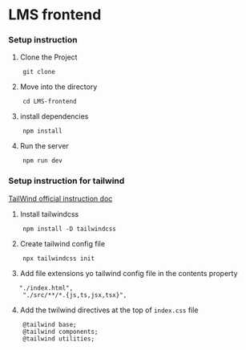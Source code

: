 # LMS frontend

### Setup instruction

1. Clone the Project

``` 
    git clone
```

2. Move into the directory

```
    cd LMS-frontend
```

3. install dependencies

```
    npm install
```

4. Run the server

```
    npm run dev
```

### Setup instruction for tailwind
[TailWind official instruction doc](https://tailwindcss.com/docs/installation)

1. Install tailwindcss

```
    npm install -D tailwindcss
```

2. Create tailwind config file
```
    npx tailwindcss init
```

3. Add file extensions yo tailwind config file in the contents property

```
   "./index.html",
    "./src/**/*.{js,ts,jsx,tsx}",
```

4. Add the twilwind directives at the top of `index.css` file

```
    @tailwind base;
    @tailwind components;
    @tailwind utilities;
```